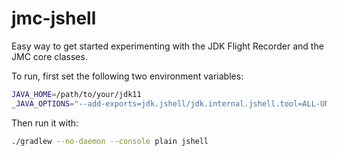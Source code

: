 # jmc-jshell
Easy way to get started experimenting with the JDK Flight Recorder and the JMC core classes.

To run, first set the following two environment variables:

```bash
JAVA_HOME=/path/to/your/jdk11
_JAVA_OPTIONS="--add-exports=jdk.jshell/jdk.internal.jshell.tool=ALL-UNNAMED --add-opens java.base/java.lang=ALL-UNNAMED"
```

Then run it with:

```bash
./gradlew --no-daemon --console plain jshell
```